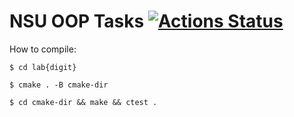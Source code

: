 # NSU OOP Tasks [![Actions Status](https://github.com/zpix1/nsu-cpp-labs/workflows/CMakeTests/badge.svg)](https://github.com/zpix1/nsu-cpp-labs/workflows/CMakeTests/badge.svg)

How to compile:

`$ cd lab{digit}`

`$ cmake . -B cmake-dir`

`$ cd cmake-dir && make && ctest .`
